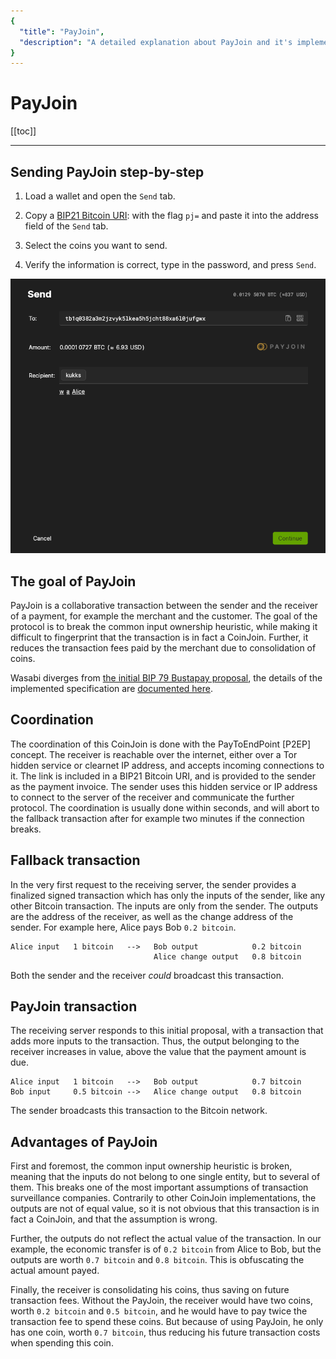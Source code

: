 ```yaml
---
{
  "title": "PayJoin",
  "description": "A detailed explanation about PayJoin and it's implementation in Wasabi Wallet. This is the Wasabi documentation, an archive of knowledge about the open-source, non-custodial and privacy-focused Bitcoin wallet for desktop."
}
---
```


# PayJoin

[[toc]]

---

## Sending PayJoin step-by-step

1. Load a wallet and open the `Send` tab.

2. Copy a [BIP21 Bitcoin URI](/using-wasabi/BIPs.md#bip-21-uri-scheme): with the flag `pj=` and paste it into the address field of the `Send` tab.

3. Select the coins you want to send.

4. Verify the information is correct, type in the password, and press `Send`.

![](/PayJoinSend.png)

## The goal of PayJoin

PayJoin is a collaborative transaction between the sender and the receiver of a payment, for example the merchant and the customer.
The goal of the protocol is to break the common input ownership heuristic, while making it difficult to fingerprint that the transaction is in fact a CoinJoin.
Further, it reduces the transaction fees paid by the merchant due to consolidation of coins.

Wasabi diverges from [the initial BIP 79 Bustapay proposal](https://github.com/bitcoin/bips/blob/master/bip-0079.mediawiki), the details of the implemented specification are [documented here](https://docs.btcpayserver.org/features/payjoin/payjoin-spec).

## Coordination

The coordination of this CoinJoin is done with the PayToEndPoint [P2EP] concept.
The receiver is reachable over the internet, either over a Tor hidden service or clearnet IP address, and accepts incoming connections to it.
The link is included in a BIP21 Bitcoin URI, and is provided to the sender as the payment invoice.
The sender uses this hidden service or IP address to connect to the server of the receiver and communicate the further protocol.
The coordination is usually done within seconds, and will abort to the fallback transaction after for example two minutes if the connection breaks.

## Fallback transaction

In the very first request to the receiving server, the sender provides a finalized signed transaction which has only the inputs of the sender, like any other Bitcoin transaction.
The inputs are only from the sender.
The outputs are the address of the receiver, as well as the change address of the sender.
For example here, Alice pays Bob `0.2 bitcoin`.

```
Alice input   1 bitcoin   -->   Bob output            0.2 bitcoin
                                Alice change output   0.8 bitcoin
```

Both the sender and the receiver _could_ broadcast this transaction.

## PayJoin transaction

The receiving server responds to this initial proposal, with a transaction that adds more inputs to the transaction.
Thus, the output belonging to the receiver increases in value, above the value that the payment amount is due.

```
Alice input   1 bitcoin   -->   Bob output            0.7 bitcoin
Bob input     0.5 bitcoin -->   Alice change output   0.8 bitcoin
```

The sender broadcasts this transaction to the Bitcoin network.

## Advantages of PayJoin

First and foremost, the common input ownership heuristic is broken, meaning that the inputs do not belong to one single entity, but to several of them.
This breaks one of the most important assumptions of transaction surveillance companies.
Contrarily to other CoinJoin implementations, the outputs are not of equal value, so it is not obvious that this transaction is in fact a CoinJoin, and that the assumption is wrong.

Further, the outputs do not reflect the actual value of the transaction.
In our example, the economic transfer is of `0.2 bitcoin` from Alice to Bob, but the outputs are worth `0.7 bitcoin` and `0.8 bitcoin`.
This is obfuscating the actual amount payed.

Finally, the receiver is consolidating his coins, thus saving on future transaction fees.
Without the PayJoin, the receiver would have two coins, worth `0.2 bitcoin` and `0.5 bitcoin`, and he would have to pay twice the transaction fee to spend these coins.
But because of using PayJoin, he only has one coin, worth `0.7 bitcoin`, thus reducing his future transaction costs when spending this coin.
